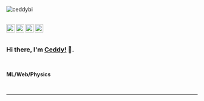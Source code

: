 <p align="left"> <img src="https://komarev.com/ghpvc/?username=ceddybi" alt="ceddybi" /> </p>

<br/>

<a href="https://twitter.com/ceddymuhoza">
  <img align="left" alt="Ceddy Muhoza Twitter" width="22px" src="https://cdn.jsdelivr.net/npm/simple-icons@v3/icons/twitter.svg" />
</a>

<a href="https://www.linkedin.com/in/ceddymuhoza/">
  <img align="left" alt="Ceddy Muhoza Linkedin" width="22px" src="https://cdn.jsdelivr.net/npm/simple-icons@v3/icons/linkedin.svg" />
</a>

<a href="https://www.instagram.com/ceddymuhoza/">
  <img align="left" alt="Ceddy Muhoza Instagram" width="22px" src="https://cdn.jsdelivr.net/npm/simple-icons@v3/icons/instagram.svg" />
</a>

<a href="https://www.tiktok.com/@ceddymuhoza">
  <img align="left" alt="Ceddy Muhoza Tiktok" width="22px" src="https://cdn.jsdelivr.net/npm/simple-icons@v3/icons/tiktok.svg" />
</a>





<br />

<br />

### Hi there, I'm [Ceddy!](https://ceddy.org) 👋.

<br />

**ML/Web/Physics**
<br />


<br />

*************
